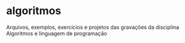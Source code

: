 # algoritmos
Arquivos, exemplos, exercícios e projetos das gravações da disciplina Algoritmos e linguagem de programação
